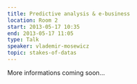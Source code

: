 ```yaml
---
title: Predictive analysis & e-business
location: Room 2
start: 2013-05-17 10:35
end: 2013-05-17 11:05
type: Talk
speaker: vlademir-mosewicz
topic: stakes-of-datas
---
```


More informations coming soon...